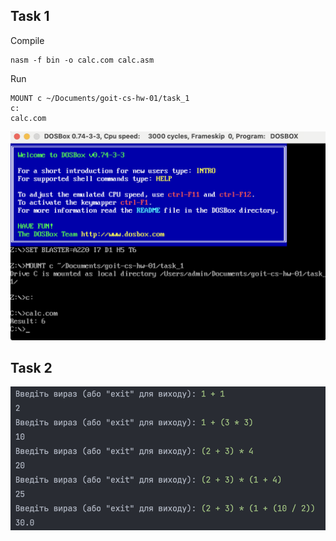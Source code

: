 ## Task 1

Compile
```
nasm -f bin -o calc.com calc.asm
```

Run
```
MOUNT c ~/Documents/goit-cs-hw-01/task_1
c:
calc.com
```

![result.png](task_1%2Fresult.png)

## Task 2
 
![result.png](task_2%2Fresult.png)
